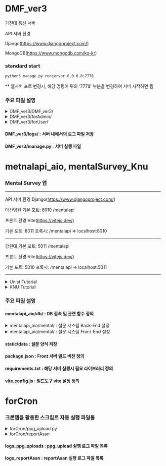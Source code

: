 # DMF_ver3

가천대 통신 서버

API 서버 환경 


Django(https://www.djangoproject.com/)

MongoDB(https://www.mongodb.com/ko-kr)


### standard start

```sh
python3 manage.py runserver 0.0.0.0:7778
```
** 웹서버 포트 변경시, 해당 명령어 뒤의 '7778' 부분을 변경하여 서버 시작하면 됨

### 주요 파일 설명
<details>
  <summary>DMF_ver3/DMF_ver3/</summary>


#### DMF_ver3/settings.py : 서버 주요 설정

``` python
    DEBUG = True                    ## 디버그 모드 설정

    ALLOW_HOSTS = ['*']             ## 외부 접속 허용 목록. '*'은 모든 외부접속 가능하도록 한다.

    INSTALLED_APPS = [              ## 의존성 주입. (사용되는 라이브러리)
        'django.contrib.admin',
            
            ...

        'forUser',              
        'forAdmin',
        'django_crontab',
    ]                           


    DATABASES = {                     ## DB 등록. MongoDB와의 연결은 pymongo를 사용하기 때문에, 설정하지 않았음.
        'default': {
            'ENGINE': 'django.db.backends.sqlite3',
            'NAME': BASE_DIR / 'db.sqlite3',
        }
    }                               

    TIME_ZONE = 'Asia/Seoul'           ## 서버 시간대 설정
    USE_I18N = True
    USE_L10N = True
    USE_TZ = False 

    CORS_ALLOW_METHODS = [              ## CORS 허용 설정
        'GET',
        'POST',
        'PUT',
        'PATCH',
        'DELETE',
        'OPTIONS'
    ]
    CORS_ALLOW_HEADERS = [
        'Accept',
        'Accept-Encoding',
        'Authorization',
        'Content-Type',
        'Origin',
        'User-Agent'
    ]

    LOGGING = {                            ## 로그 기록. ./logs에 기록됨
        'version': 1,
        'disable_existing_loggers': False,
        'formatters': {
            
            ...

        },
        'handlers': {
            
            ...

        },
        'loggers': {
            
            ...

        }
    }
```

#### DMF_ver3/urls.py : 서버 End-Point 관리
``` python
    path('swagger<str:format>', schema_view.without_ui(cache_timeout=0), name='schema-json'),         ## Swagger 선언
    path(r'swagger', schema_view.with_ui('swagger', cache_timeout=0), name='schema-swagger-ui'),
    path(r'redoc', schema_view.with_ui('redoc', cache_timeout=0), name='schema-redoc-v1'),

    path('forUser/', include('forUser.urls')),          ## 사용자용App End-point
    path('forAdmin/', include('forAdmin.urls')),        ## 관리자용App End-point
``` 

#### DMF_ver3/asgi.py : 비동기 요청 처리 기능

#### DMF_ver3/wsgi.py : 동기 요청 처리 기능

</details>

<details>
  <summary>DMF_ver3/forAdmin/</summary>

#### forAdmin/admin.py : 사용되는 모델 등록

#### forAdmin/apps.py : 사용되는 내장 App 설정

#### forAdmin/models.py : 사용되는 모델 정의

#### forAdmin/runApp.py : 

#### forAdmin/test.py : 테스트 코드 작성

#### forAdmin/urls.py : URL 라우팅 정의, End-point 설정. 해당 주소의 요청이 들어왔을 시에 경로 설정

``` python
    path("getBatteryData/", views.getBatteryData),                  ## views.py에서 정의된 함수로 매핑됨
    path("getSurveyRecord/", views.getSurveyRecord),
    path("getSleepRecord/", views.getSleepRecord),
    path("getCnt_PPG/",views.getCnt_PPG)
``` 

#### forAdmin/views.py : 웹 요청의 동작 정의

``` python
    experimentCode= openapi.Parameter('experimentCode', openapi.IN_QUERY, description='실험 코드 (e.g., gc_test, knu_test)', required=True, type=openapi.TYPE_STRING)            ## swagger에서의 요청 파라미터 정의
    logger = logging.getLogger(__name__)                            ## 로그 기능 정의

    @swagger_auto_schema(                                           ## Swagger 문서 생성을 위한 데코레이터.
        ...
    )
    @api_view(['get'])                                              ## 해당 함수가 처리할 수 있는 HTTP 메서드 명시

    def getBatteryData(request):
        if GET 요청
            쿼리에서 실험코드를 받아옴

            users 콜렉션에서 해당 실험코드를 가진 유저의 deviceID 리스트를 가져옴

            deviceID 리스트를 가지고, device 콜렉션에서 deviceID로 등록된 배터리 값 중 가장 최신의 것들을 가져와 dictionary 형태로 패키징

            패키징된 데이터를 json 형태로 반환. Ascii 문자가 아닌 것들을 그대로 전송

    def getSleepRecord(request):
        if GET 쿼리 요청
            쿼리에서 실험코드를 받아옴

            users 콜렉션에서 해당 실험코드를 가진 유저의 userid 리스트를 가져옴

            polls 콜렉션에서 전날, 오늘 작성된 수면일지 존재를 확인해 O,X 형태로 dictionary로 패키징

            패키징된 데이터를 json 형태로 반환
    def getSurveyRecord(request):
        if GET 쿼리 요청
            쿼리에서 실험코드를 받아옴

            users 콜렉션에서 해당 실험코드를 가진 유저의 userid 리스트를 가져옴

            polls 콜렉션에서 각 주차별 작성된 수면일지 존재를 확인해 O,X 형태로 dictionary로 패키징

            패키징된 데이터를 json 형태로 반환

    def getCnt_PPG(request):
        if GET 쿼리 요청
            쿼리에서 실험코드를 받아옴

            users 콜렉션에서 해당 실험코드를 가진 유저의 userid 리스트를 가져옴

            sensor_data 콜렉션에서 금일 저장된 PPG의 신호 갯수를 시간대별로 패키징

            패키징된 데이터를 json 형태로 반환
```
</details>


<details>
  <summary>DMF_ver3/forUser/</summary>

#### forUser/views.py


``` python
    userID= openapi.Parameter('userID', openapi.IN_QUERY, description='사용자 ID (ex. AA00)', required=True, type=openapi.TYPE_STRING)
    deviceID= openapi.Parameter('deviceID', openapi.IN_QUERY, description='device ID(ex. randomValue123456789)', required=True, type=openapi.TYPE_STRING)
    regID= openapi.Parameter('regID', openapi.IN_QUERY, description='regID (ex. (ex. randomValue123456789))', required=True, type=openapi.TYPE_STRING)
    battery= openapi.Parameter('battery', openapi.IN_QUERY, description='배터리 상태', required=True, type=openapi.TYPE_INTEGER)
    timestamp= openapi.Parameter('timestamp', openapi.IN_QUERY, description='날짜 (ex. 2023-01-01)', required=True, type=openapi.TYPE_STRING)
    csvfile= openapi.Parameter('csvfile', openapi.IN_BODY, description='전송될 워치 내의 데이터. csv 형식', required=True, type=openapi.TYPE_FILE)

    def registUser(request):
        if GET 쿼리 요청
            쿼리에서 userid, deviceid, registID, timstamp 를 받아옴

            등록된 userid에서 deviceID와 registID를 쿼리로 받아온 값으로 업데이트함


    @swagger_auto_schema(
            ...
        manual_parameters=                          ## 요정 파라미터 정의
        [
            ...
        ],
            ...
    )

    @api_view(['POST'])
    @parser_classes([MultiPartParser])              ## 'multipart/form-data'로 요청해야함. body에 csv파일을 담아 보내야하기 때문
    @csrf_exempt                                    ##  Django의 CSRF 보호 메커니즘을 해당 뷰에 대해 비활성화
    def postCurrentData(request):
        if POST 쿼리 요청                            
            요청에서 csvfile, userid, battery, timestamp를 분리

            전송된 csvfile은 timestamp를 활용하여 gachon_test 디렉토리에 유저, 날짜별로 분리하여 저장

            전송된 배터리 정보를 device콜렉션에 deviceID를 활용하여 저장

    def policy_response(request):                    ## 개인정보처리방침 정적 페이지 반환
        return render(request, 'SLBM_PP.html')

```


</details>

#### DMF_ver3/logs/ : 서버 내에서의 로그 파일 저장
#### DMF_ver3/manage.py : 서버 실행 파일


# metnalapi_aio,  mentalSurvey_Knu
### Mental Survey 앱
--- 
API 서버 환경 
Django(https://www.djangoproject.com/)

아산병원 기본 포트: 8010 
/mentalapi

 프론트 환경
Vite(https://vitejs.dev/)

기본 포트: 8011
프록시: /mentalapi => localhost:8010

---

강원대 기본 포트: 5011 
/mentalapi

프론트 환경
Vite(https://vitejs.dev/)

기본 포트: 5010
프록시: /mentalapi => localhost:5011

---

<details>
  <summary> Unist Tutorial</summary>

## Recommended IDE Setup

[VSCode](https://code.visualstudio.com/) + [Volar](https://marketplace.visualstudio.com/items?itemName=Vue.volar) (and disable Vetur) + [TypeScript Vue Plugin (Volar)](https://marketplace.visualstudio.com/items?itemName=Vue.vscode-typescript-vue-plugin).

## Customize configuration

See [Vite Configuration Reference](https://vitejs.dev/config/).

## Project Setup

```sh
pip install -r requirements.txt
npm install
```

### Compile and Hot-Reload for Development

```sh
python manage.py runserver 127.0.0.1:8000
vite
```

### Compile and Minify for Production

```sh
npm run build
```

</details>



<details>
  <summary> KNU Tutorial</summary>

## Project Setup

```sh
pip install -r requirements.txt
npm install
```

## Project Server Setting CheckList

```
mental/settings.py
    - ALLOWED_HOSTS : ['*']

package.json
    - scripts": {
            "dev": "vite --host 0.0.0.0 --port 8011",
        }

vite.config.js.json
    - server: {
            port: 8011,
            proxy: {'/mentalapi':'http://localhost:8010'}
        }
```
## Start Server
```sh
python manage.py runserver 0.0.0.0:8010
```
```sh
npm run dev
```

</details>

### 주요 파일 설명

#### mentalapi_aio/db/ : DB 접속 및 관련 함수 정의

<details>
    <summary> mentalapi_aio/mental/ : 설문 시스템 Back-End 설정 </summary>

- metnalapi_aio/mental/urls.py 

    ``` python
        urlpatterns = [                                             ## End-point 정의
        path("admin/", admin.site.urls),
        path("mentalapi/post_polls/", views.post_polls),
        path("mentalapi/load_polls/", views.load_polls),
        path("mentalapi/submit_polls/", views.submit_polls),
        path("mentalapi/load_user/", views.load_user)
        ]
    ```
 - mentalapi_aio/mental/views.py :
    ```python
        def post_polls(request):
            설문 등록
        
        def load_uesr(request):
            유저의 실험 코드에 따라 유저별 설문 일정 반환
        
        def load_polls(requset):
            유저의 설문 일정에 따라 해당 설문 data 반환
        
        def submit_polls(request):
            설문 등록
    ```
</details>


<details>
    <summary> mentalapi_aio/mental/ : 설문 시스템 Front-End 설정 </summary>

    - mentalapi_aio/src/componets/ : 설문 data들을 parsing 하는 컴포넌트들
        - PollItem0.vue : form0 형식 렌더링에 사용
        - PollItem1.vue : form1, form3 형식 렌더링에 사용
        - PollItem2.vue : form2 형식 렌더링에 사용
        - PollItem2_1.vue : form2 형식 렌더링에 사용
        - PollItem5.vue : form5 형식(추가설문) 렌더링에 사용


    - mentalapi_aio/src/Apps.vue : 설문 페이지 렌더링
        - form0 형식 : parser0 메소드 사용
        - form1 형식 : parser1 메소드 사용
        - form2 형식 : parser1 메소드 사용
        - form3 형식 : parser3 메소드 사용
        - form5 형식(추가설문) : parser5 메소드 사용

</details>

#### static\data : 설문 양식 저장
#### package.json : Front 서버 빌드 버전 정의
#### requirements.txt : 해당 서버 실행시 필요 라이브러리 정의
#### vite.config.js : 빌드도구 vite 설정 정의



# forCron
### 크론탭을 활용한 스크립트 자동 실행 파일들

<details>
    <summary>forCron/ppg_upload.py</summary>

```python
    def get_file_list2():
        유저별로 저장된 리스트에서 금일 날짜의 ppg 신호 파일들 목록 탐색
    
    def get_ppg_count2(user, filelist):
        오늘 0시 부터 매 1시간마다 ppg 신호 갯수를 체크하여 upload_DB2 메소드 실행
    
    def upload_DB2(user,count, date):
        get_ppg_count2에서 받은 정보들을 활용하여 정보들을 upsert함(존재하지 않으면 insert, 존재하면 update)
```

</details>

<details>
    <summary>forCron/reportAsan</summary>

### 전송자 변경시 smtp 연결 및 로그인 정보, 전송자 변경 필히 요망!!

```python
    def daily_report_send():
        수면일지 응답, 디렉토리 생성 여부, 데일리 리포트를 forRun/toReport 디렉토리에 해당 유저별로 존재하는 금일 리포트들을 모두 전송
    
    def survey_report_send():
        설문 응답 결과를 전송

```

</details>

#### logs_ppg_uploads : ppg_upload 실행 로그 파일 목록
#### logs_reportAsan : reportAsan 실행 로그 파일 목록

